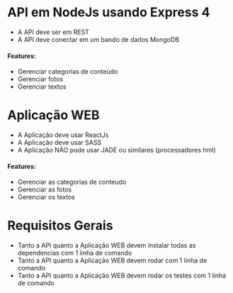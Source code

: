 # API em NodeJs usando Express 4
- A API deve ser em REST
- A API deve conectar em um bando de dados MongoDB

#### Features:
- Gerenciar categorias de conteúdo
- Gerenciar fotos
- Gerenciar textos

# Aplicação WEB
- A Aplicação deve usar ReactJs
- A Aplicação deve usar SASS
- A Aplicação NÃO pode usar JADE ou similares (processadores hml)

#### Features:
- Gerenciar as categorias de conteudo
- Gerenciar as fotos
- Gerenciar os textos

# Requisitos Gerais
- Tanto a API quanto a Aplicação WEB devem instalar todas as dependencias com 1 linha de comando
- Tanto a API quanto a Aplicação WEB devem rodar com 1 linha de comando
- Tanto a API quanto a Aplicação WEB devem rodar os testes com 1 linha de comando
